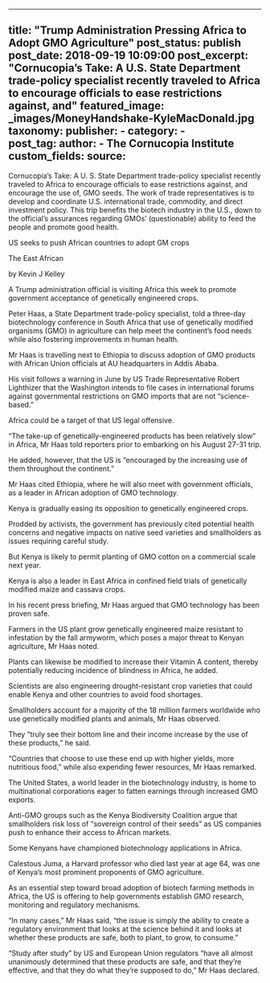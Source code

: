 
---
title: "Trump Administration Pressing Africa to Adopt GMO Agriculture" 
post_status: publish
post_date: 2018-09-19 10:09:00 
post_excerpt: "Cornucopia’s Take: A U.S. State Department trade-policy specialist recently traveled to Africa to encourage officials to ease restrictions against, and"
featured_image: _images/MoneyHandshake-KyleMacDonald.jpg 
taxonomy:
    publisher:
        - 
    category:
        -  
    post_tag:
    author:
        - The Cornucopia Institute
custom_fields:
    source: 
---
Cornucopia’s Take: A U. S. State Department trade-policy specialist recently traveled to Africa to encourage officials to ease restrictions against, and encourage the use of, GMO seeds. The work of trade representatives is to develop and coordinate U.S. international trade, commodity, and direct investment policy. This trip benefits the biotech industry in the U.S., down to the official’s assurances regarding GMOs’ (questionable) ability to feed the people and promote good health.

US seeks to push African countries to adopt GM crops

The East African

by Kevin J Kelley

A Trump administration official is visiting Africa this week to promote government acceptance of genetically engineered crops.

Peter Haas, a State Department trade-policy specialist, told a three-day biotechnology conference in South Africa that use of genetically modified organisms (GMO) in agriculture can help meet the continent’s food needs while also fostering improvements in human health.

Mr Haas is travelling next to Ethiopia to discuss adoption of GMO products with African Union officials at AU headquarters in Addis Ababa.

His visit follows a warning in June by US Trade Representative Robert Lighthizer that the Washington intends to file cases in international forums against governmental restrictions on GMO imports that are not “science-based.”

Africa could be a target of that US legal offensive.

“The take-up of genetically-engineered products has been relatively slow” in Africa, Mr Haas told reporters prior to embarking on his August 27-31 trip.

He added, however, that the US is “encouraged by the increasing use of them throughout the continent.”

Mr Haas cited Ethiopia, where he will also meet with government officials, as a leader in African adoption of GMO technology.

Kenya is gradually easing its opposition to genetically engineered crops.

Prodded by activists, the government has previously cited potential health concerns and negative impacts on native seed varieties and smallholders as issues requiring careful study.

But Kenya is likely to permit planting of GMO cotton on a commercial scale next year.

Kenya is also a leader in East Africa in confined field trials of genetically modified maize and cassava crops.

In his recent press briefing, Mr Haas argued that GMO technology has been proven safe.

Farmers in the US plant grow genetically engineered maize resistant to infestation by the fall armyworm, which poses a major threat to Kenyan agriculture, Mr Haas noted.

Plants can likewise be modified to increase their Vitamin A content, thereby potentially reducing incidence of blindness in Africa, he added.

Scientists are also engineering drought-resistant crop varieties that could enable Kenya and other countries to avoid food shortages.

Smallholders account for a majority of the 18 million farmers worldwide who use genetically modified plants and animals, Mr Haas observed.

They “truly see their bottom line and their income increase by the use of these products,” he said.

“Countries that choose to use these end up with higher yields, more nutritious food,” while also expending fewer resources, Mr Haas remarked.

The United States, a world leader in the biotechnology industry, is home to multinational corporations eager to fatten earnings through increased GMO exports.

Anti-GMO groups such as the Kenya Biodiversity Coalition argue that smallholders risk loss of “sovereign control of their seeds” as US companies push to enhance their access to African markets.

Some Kenyans have championed biotechnology applications in Africa.

Calestous Juma, a Harvard professor who died last year at age 64, was one of Kenya’s most prominent proponents of GMO agriculture.

As an essential step toward broad adoption of biotech farming methods in Africa, the US is offering to help governments establish GMO research, monitoring and regulatory mechanisms.

“In many cases,” Mr Haas said, “the issue is simply the ability to create a regulatory environment that looks at the science behind it and looks at whether these products are safe, both to plant, to grow, to consume.”

“Study after study” by US and European Union regulators “have all almost unanimously determined that these products are safe, and that they’re effective, and that they do what they’re supposed to do,” Mr Haas declared. 
